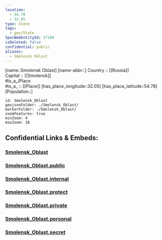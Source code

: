 ```yaml
---
location:
  - 54.78
  - 32.05
type: State
tags:
  - geo/State
SpocWebEntityId: 37189
isDeleted: false
confidential: public
aliases:
  - Smolensk Oblast
---
```

[name::Smolensk Oblast] 
[name-abbr::] 
Country :: [[Russia]]  
Capital :: [[Smolensk]]  
#is_a_/Place  
#is_a_ :: [[Place]] 
[has_place_longitude::32.05] 
[has_place_latitude::54.78] 
[Population::] 



```leaflet
id: Smolensk_Oblast
geojsonFolder: ./Smolensk_Oblast/
markerFolder: ./Smolensk_Oblast/
zoomFeatures: true 
minZoom: 4 
maxZoom: 18
```


## Confidential Links & Embeds: 

### [Smolensk_Oblast](/_Standards/Earth/Continent/Europe/Europe~East/Russia/Russia~Central/Smolensk_Oblast.md) 

### [Smolensk_Oblast.public](/_public/Earth/Continent/Europe/Europe~East/Russia/Russia~Central/Smolensk_Oblast.public.md) 

### [Smolensk_Oblast.internal](/_internal/Earth/Continent/Europe/Europe~East/Russia/Russia~Central/Smolensk_Oblast.internal.md) 

### [Smolensk_Oblast.protect](/_protect/Earth/Continent/Europe/Europe~East/Russia/Russia~Central/Smolensk_Oblast.protect.md) 

### [Smolensk_Oblast.private](/_private/Earth/Continent/Europe/Europe~East/Russia/Russia~Central/Smolensk_Oblast.private.md) 

### [Smolensk_Oblast.personal](/_personal/Earth/Continent/Europe/Europe~East/Russia/Russia~Central/Smolensk_Oblast.personal.md) 

### [Smolensk_Oblast.secret](/_secret/Earth/Continent/Europe/Europe~East/Russia/Russia~Central/Smolensk_Oblast.secret.md)


